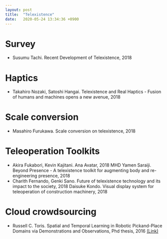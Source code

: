 ```yaml
---
layout: post
title:  "Telexistence"
date:   2020-05-24 13:34:36 +0900
---
```


# Survey
* Susumu Tachi. Recent Development of Telexistence, 2018

# Haptics
* Takahiro Nozaki, Satoshi Hangai. Telexistence and Real Haptics - Fusion of humans and machines opens a new avenue, 2018

# Scale conversion
* Masahiro Furukawa. Scale conversion on telexistence, 2018

# Teleoperation Toolkits
* Akira Fukabori, Kevin Kajitani. Ana Avatar, 2018
MHD Yamen Saraiji. Beyond Presence - A telexistence toolkit for augmenting body and re-engineering presence, 2018
* Charith Fernando, Genki Sano. Future of telexistence technology and its impact to the society, 2018
Daisuke Kondo. Visual display system for teleoperation of construction machinery, 2018

# Cloud crowdsourcing
* Russell C. Toris. Spatial and Temporal Learning in Robotic Pickand-Place Domains via Demonstrations and Observations, Phd thesis, 2016 <a href= "https://digitalcommons.wpi.edu/cgi/viewcontent.cgi?article=1134&context=etd-dissertations" > (Link) </a>
